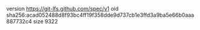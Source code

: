 version https://git-lfs.github.com/spec/v1
oid sha256:acad052488d8f93bc4ff19f358dde9d737cb1e3ffd3a9ba5e66b0aaa887732c4
size 9322
